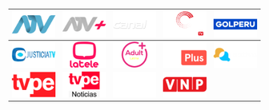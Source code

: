 | ![](https://raw.githubusercontent.com/RevGear/logo/master/Countries/PE/ATV.png) | ![](https://raw.githubusercontent.com/RevGear/logo/master/Countries/PE/ATVPlus.png) | ![](https://raw.githubusercontent.com/RevGear/logo/master/Countries/PE/CanalN.png) | ![](https://raw.githubusercontent.com/RevGear/logo/master/Countries/PE/CongresoTV.png) | ![](https://raw.githubusercontent.com/RevGear/logo/master/Countries/PE/GolPeru.png) | 
|:---:|:---:|:---:|:---:|:---:| 
| ![](https://raw.githubusercontent.com/RevGear/logo/master/Countries/PE/JusticiaTV.png) | ![](https://raw.githubusercontent.com/RevGear/logo/master/Countries/PE/LaTele.png) | ![](https://raw.githubusercontent.com/RevGear/logo/master/Countries/PE/Latina.png) | ![](https://raw.githubusercontent.com/RevGear/logo/master/Countries/PE/MovistarPlus.png) | ![](https://raw.githubusercontent.com/RevGear/logo/master/Countries/PE/Nativa.png) | 
| ![](https://raw.githubusercontent.com/RevGear/logo/master/Countries/PE/TVPeru.png) | ![](https://raw.githubusercontent.com/RevGear/logo/master/Countries/PE/TVPeruNoticias.png) | ![](https://raw.githubusercontent.com/RevGear/logo/master/Countries/PE/Unitel.png) | ![](https://raw.githubusercontent.com/RevGear/logo/master/Countries/PE/VNP.png)  | 
